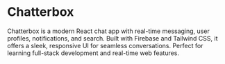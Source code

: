 # Chatterbox
Chatterbox is a modern React chat app with real-time messaging, user profiles, notifications, and search. Built with Firebase and Tailwind CSS, it offers a sleek, responsive UI for seamless conversations. Perfect for learning full-stack development and real-time web features.
